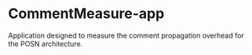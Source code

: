 # CommentMeasure-app
Application designed to measure the comment propagation overhead for the POSN architecture.
